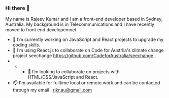 ### Hi there 👋
My name is Rajeev Kumar and I am a front-end developer based in Sydney, Australia. My background is in Telecommunications and I have recently moved to front end developemnet.

- 🔭 I’m currently working on JavaScript and React projects to upgrade my coding skills.
- 🌱 I’m using React.js to collaborate on Code for Austrlia's climate change project seechange https://github.com/CodeforAustralia/seechange .
- - - 👯 I’m looking to collaborate on projects with HTML/CSS/JavaScript and React.
- 📫 I'm available for fulltime local or remote work and can be contacted through my email :  rjkr.au@gmail.com


<!--
**rjkr007/rjkr007** is a ✨ _special_ ✨ repository because its `README.md` (this file) appears on your GitHub profile.

Here are some ideas to get you started:

- 🔭 I’m currently working on ...
- 🌱 I’m currently learning ...
- 👯 I’m looking to collaborate on ...
- 🤔 I’m looking for help with ...
- 💬 Ask me about ...
- 📫 How to reach me: ...
- 😄 Pronouns: ...
- ⚡ Fun fact: ...
-->
